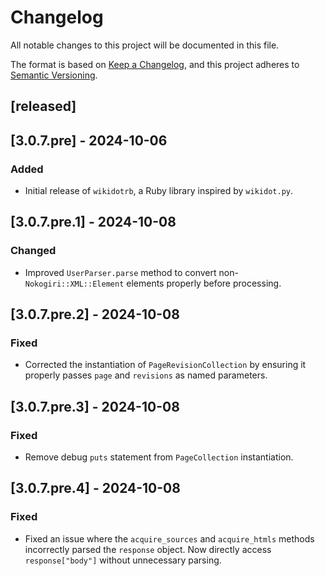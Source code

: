 # Changelog

All notable changes to this project will be documented in this file.

The format is based on [Keep a Changelog](https://keepachangelog.com/en/1.0.0/),
and this project adheres to [Semantic Versioning](https://semver.org/spec/v2.0.0.html).

## [released]

## [3.0.7.pre] - 2024-10-06

### Added
- Initial release of `wikidotrb`, a Ruby library inspired by `wikidot.py`.

## [3.0.7.pre.1] - 2024-10-08

### Changed
- Improved `UserParser.parse` method to convert non-`Nokogiri::XML::Element` elements properly before processing.

## [3.0.7.pre.2] - 2024-10-08

### Fixed
- Corrected the instantiation of `PageRevisionCollection` by ensuring it properly passes `page` and `revisions` as named parameters.

## [3.0.7.pre.3] - 2024-10-08

### Fixed
- Remove debug `puts` statement from `PageCollection` instantiation.

## [3.0.7.pre.4] - 2024-10-08

### Fixed
- Fixed an issue where the `acquire_sources` and `acquire_htmls` methods incorrectly parsed the `response` object. Now directly access `response["body"]` without unnecessary parsing.
